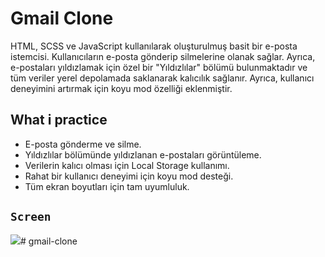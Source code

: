 # Gmail Clone 

HTML, SCSS ve JavaScript kullanılarak oluşturulmuş basit bir e-posta istemcisi. Kullanıcıların e-posta gönderip silmelerine olanak sağlar. Ayrıca, e-postaları yıldızlamak için özel bir "Yıldızlılar" bölümü bulunmaktadır ve tüm veriler yerel depolamada saklanarak kalıcılık sağlanır. Ayrıca, kullanıcı deneyimini artırmak için koyu mod özelliği eklenmiştir.

## What i practice

- E-posta gönderme ve silme.
- Yıldızlılar bölümünde yıldızlanan e-postaları görüntüleme.
- Verilerin kalıcı olması için Local Storage kullanımı.
- Rahat bir kullanıcı deneyimi için koyu mod desteği.
- Tüm ekran boyutları için tam uyumluluk.



## `Screen`

![](gmail.gif)# gmail-clone
